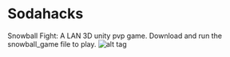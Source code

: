 # Sodahacks
Snowball Fight: A LAN 3D unity pvp game.
Download and run the snowball_game file to play.
![alt tag](https://github.com/woojinko/Sodahacks-Snowball-Fight/issues/1#issue-380002197)
